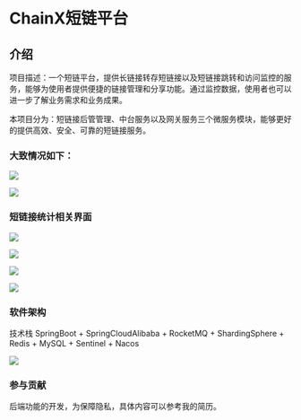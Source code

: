 # ChainX短链平台

## 介绍

项目描述：一个短链平台，提供长链接转存短链接以及短链接跳转和访问监控的服务，能够为使用者提供便捷的链接管理和分享功能。通过监控数据，使用者也可以进一步了解业务需求和业务成果。

本项目分为：短链接后管管理、中台服务以及网关服务三个微服务模块，能够更好的提供高效、安全、可靠的短链接服务。


### 大致情况如下：

![](https://gallantsa.oss-cn-nanjing.aliyuncs.com/20250206044154876.png)

![](https://gallantsa.oss-cn-nanjing.aliyuncs.com/20250206044154876.png)

### 短链接统计相关界面

![](https://gallantsa.oss-cn-nanjing.aliyuncs.com/20250206044457210.png)

![](https://gallantsa.oss-cn-nanjing.aliyuncs.com/20250206044513865.png)

![](https://gallantsa.oss-cn-nanjing.aliyuncs.com/20250206044526802.png)

![](https://gallantsa.oss-cn-nanjing.aliyuncs.com/20250206044544851.png)

### 软件架构
技术栈 SpringBoot + SpringCloudAlibaba + RocketMQ + ShardingSphere + Redis + MySQL + Sentinel + Nacos

![](https://gallantsa.oss-cn-nanjing.aliyuncs.com/20250206044829348.png)

### 参与贡献
后端功能的开发，为保障隐私，具体内容可以参考我的简历。